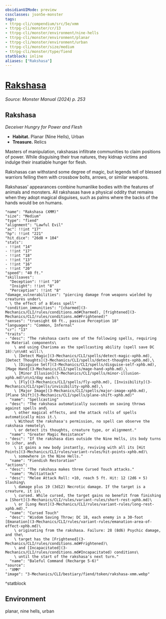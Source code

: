 ```yaml
---
obsidianUIMode: preview
cssclasses: json5e-monster
tags:
- ttrpg-cli/compendium/src/5e/xmm
- ttrpg-cli/monster/cr/13
- ttrpg-cli/monster/environment/nine-hells
- ttrpg-cli/monster/environment/planar
- ttrpg-cli/monster/environment/urban
- ttrpg-cli/monster/size/medium
- ttrpg-cli/monster/type/fiend
statblock: inline
aliases: ["Rakshasa"]
---
```

# [Rakshasa](3-Mechanics\CLI\bestiary\fiend/rakshasa-xmm.md)
*Source: Monster Manual (2024) p. 253*  

## Rakshasa

*Deceiver Hungry for Power and Flesh*

- **Habitat.** Planar (Nine Hells), Urban  
- **Treasure.** Relics  

Masters of manipulation, rakshasas infiltrate communities to claim positions of power. While disguising their true natures, they kidnap victims and indulge their insatiable hunger for flesh.

Rakshasas can withstand some degree of magic, but legends tell of blessed warriors felling them with crossbow bolts, arrows, or similar weapons.

Rakshasas' appearances combine humanlike bodies with the features of animals and monsters. All rakshasas have a physical oddity that remains when they adopt magical disguises, such as palms where the backs of the hands would be on humans.

```statblock
"name": "Rakshasa (XMM)"
"size": "Medium"
"type": "fiend"
"alignment": "Lawful Evil"
"ac": !!int "17"
"hp": !!int "221"
"hit_dice": "26d8 + 104"
"stats":
- !!int "14"
- !!int "17"
- !!int "18"
- !!int "13"
- !!int "16"
- !!int "20"
"speed": "40 ft."
"skillsaves":
  "Deception": !!int "10"
  "Insight": !!int "8"
  "Perception": !!int "8"
"damage_vulnerabilities": "piercing damage from weapons wielded by creatures under\
  \ the effect of a Bless spell"
"condition_immunities": "[charmed](3-Mechanics/CLI/rules/conditions.md#Charmed), [frightened](3-Mechanics/CLI/rules/conditions.md#Frightened)"
"senses": "truesight 60 ft., passive Perception 18"
"languages": "Common, Infernal"
"cr": "13"
"traits":
- "desc": "The rakshasa casts one of the following spells, requiring no Material components\
    \ and using Charisma as the spellcasting ability (spell save DC 18):\n\nAt will:\
    \ [Detect Magic](3-Mechanics/CLI/spells/detect-magic-xphb.md), [Detect Thoughts](3-Mechanics/CLI/spells/detect-thoughts-xphb.md),\
    \ [Disguise Self](3-Mechanics/CLI/spells/disguise-self-xphb.md), [Mage Hand](3-Mechanics/CLI/spells/mage-hand-xphb.md),\
    \ [Minor Illusion](3-Mechanics/CLI/spells/minor-illusion-xphb.md)\n\n1/day each:\
    \ [Fly](3-Mechanics/CLI/spells/fly-xphb.md), [Invisibility](3-Mechanics/CLI/spells/invisibility-xphb.md),\
    \ [Major Image](3-Mechanics/CLI/spells/major-image-xphb.md), [Plane Shift](3-Mechanics/CLI/spells/plane-shift-xphb.md)"
  "name": "Spellcasting"
- "desc": "The rakshasa automatically succeeds on saving throws against spells and\
    \ other magical effects, and the attack rolls of spells automatically miss it.\
    \ Without the rakshasa's permission, no spell can observe the rakshasa remotely\
    \ or detect its thoughts, creature type, or alignment."
  "name": "Greater Magic Resistance"
- "desc": "If the rakshasa dies outside the Nine Hells, its body turns to ichor, and\
    \ it gains a new body instantly, reviving with all its [Hit Points](3-Mechanics/CLI/rules/variant-rules/hit-points-xphb.md)\
    \ somewhere in the Nine Hells."
  "name": "Fiendish Restoration"
"actions":
- "desc": "The rakshasa makes three Cursed Touch attacks."
  "name": "Multiattack"
- "desc": "Melee Attack Roll: +10, reach 5 ft. Hit: 12 (2d6 + 5) Slashing\
    \ damage plus 19 (3d12) Necrotic damage. If the target is a creature, it is\
    \ cursed. While cursed, the target gains no benefit from finishing a [Short](3-Mechanics/CLI/rules/variant-rules/short-rest-xphb.md)\
    \ or [Long Rest](3-Mechanics/CLI/rules/variant-rules/long-rest-xphb.md)."
  "name": "Cursed Touch"
- "desc": "Wisdom Saving Throw: DC 18, each enemy in a 30-foot [Emanation](3-Mechanics/CLI/rules/variant-rules/emanation-area-of-effect-xphb.md)\
    \ originating from the rakshasa. Failure: 28 (8d6) Psychic damage, and the\
    \ target has the [Frightened](3-Mechanics/CLI/rules/conditions.md#Frightened)\
    \ and [Incapacitated](3-Mechanics/CLI/rules/conditions.md#Incapacitated) conditions\
    \ until the start of the rakshasa's next turn."
  "name": "Baleful Command (Recharge 5-6)"
"source":
- "XMM"
"image": "3-Mechanics/CLI/bestiary/fiend/token/rakshasa-xmm.webp"
```
^statblock

## Environment

planar, nine hells, urban